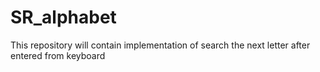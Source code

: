 # SR_alphabet
This repository will contain implementation of search the next letter after entered from keyboard

